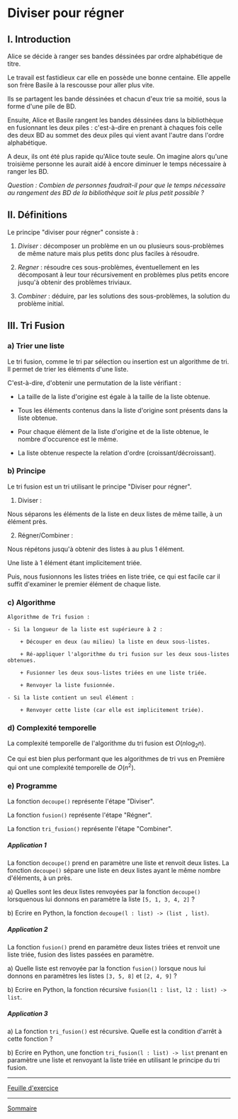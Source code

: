 # Diviser pour régner

## I. Introduction

Alice se décide à ranger ses bandes déssinées par ordre alphabétique de titre.

Le travail est fastidieux car elle en possède une bonne centaine. Elle appelle son frère Basile à la rescousse pour aller plus vite.

Ils se partagent les bande déssinées et chacun d'eux trie sa moitié, sous la forme d'une pile de BD. 

Ensuite, Alice et Basile rangent les bandes déssinées dans la bibliothèque en fusionnant les deux piles : c'est-à-dire en prenant à chaques fois celle des deux BD au sommet des deux piles qui vient avant l'autre dans l'ordre alphabétique.

A deux, ils ont été plus rapide qu'Alice toute seule. On imagine alors qu'une troisième personne les aurait aidé à encore diminuer le temps nécessaire à ranger les BD.

*Question : Combien de personnes faudrait-il pour que le temps nécessaire au rangement des BD de la bibliothèque soit le plus petit possible ?*

## II. Définitions

Le principe "diviser pour régner" consiste à :

1. *Diviser* : décomposer un problème en un ou plusieurs sous-problèmes de même nature mais plus petits donc plus faciles à résoudre.

2. *Regner* : résoudre ces sous-problèmes, éventuellement en les décomposant à leur tour récursivement en problèmes plus petits encore jusqu'à obtenir des problèmes triviaux.

3. *Combiner* : déduire, par les solutions des sous-problèmes, la solution du problème initial.

## III. Tri Fusion

### a) Trier une liste 

Le tri fusion, comme le tri par sélection ou insertion est un algorithme de tri. Il permet de trier les éléments d'une liste.

C'est-à-dire, d'obtenir une permutation de la liste vérifiant :

- La taille de la liste d'origine est égale à la taille de la liste obtenue.

- Tous les éléments contenus dans la liste d'origine sont présents dans la liste obtenue.

- Pour chaque élément de la liste d'origine et de la liste obtenue, le nombre d'occurence est le même.

- La liste obtenue respecte la relation d'ordre (croissant/décroissant).

### b) Principe

Le tri fusion est un tri utilisant le principe "Diviser pour régner".

1. Diviser :

Nous séparons les éléments de la liste en deux listes de même taille, à un élément près.

2. Régner/Combiner :

Nous répétons jusqu'à obtenir des listes à au plus $1$ élément.

Une liste à $1$ élément étant implicitement triée.

Puis, nous fusionnons les listes triées en liste triée, ce qui est facile car il suffit d'examiner le premier élément de chaque liste.

### c) Algorithme

```
Algorithme de Tri fusion :

- Si la longueur de la liste est supérieure à 2 :

    + Découper en deux (au milieu) la liste en deux sous-listes.

    + Ré-appliquer l'algorithme du tri fusion sur les deux sous-listes obtenues.

    + Fusionner les deux sous-listes triées en une liste triée.

    + Renvoyer la liste fusionnée.

- Si la liste contient un seul élément :

    + Renvoyer cette liste (car elle est implicitement triée).
```

### d) Complexité temporelle

La complexité temporelle de l'algorithme du tri fusion est $O(n\log_2 n)$.

Ce qui est bien plus performant que les algorithmes de tri vus en Première qui ont une complexité temporelle de $O(n^2)$.

### e) Programme

La fonction ``decoupe()`` représente l'étape "Diviser".

La fonction ``fusion()`` représente l'étape "Régner".

La fonction ``tri_fusion()`` représente l'étape "Combiner".

##### Application 1

La fonction `decoupe()` prend en paramètre une liste et renvoit deux listes. La fonction `decoupe()` sépare une liste en deux listes ayant le même nombre d'éléments, à un près.

a) Quelles sont les deux listes renvoyées par la fonction ``decoupe()`` lorsquenous lui donnons en paramètre la liste ``[5, 1, 3, 4, 2]`` ?

b) Ecrire en Python, la fonction ``decoupe(l : list) -> (list , list)``.

##### Application 2

La fonction `fusion()` prend en paramètre deux listes triées et renvoit une liste triée, fusion des listes passées en paramètre.

a) Quelle liste est renvoyée par la fonction ``fusion()`` lorsque nous lui donnons en paramètres les listes ``[3, 5, 8]`` et ``[2, 4, 9]`` ?

b) Ecrire en Python, la fonction récursive ``fusion(l1 : list, l2 : list) -> list``.

##### Application 3

a) La fonction ``tri_fusion()`` est récursive. Quelle est la condition d'arrêt à cette fonction ?

b) Ecrire en Python, une fonction `tri_fusion(l : list) -> list` prenant en paramètre une liste et renvoyant la liste triée en utilisant le principe du tri fusion.

______________

[Feuille d'exercice](./Exercices/Exercices_diviser_pour_régner.md)

______________

[Sommaire](./../README.md)

